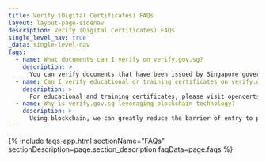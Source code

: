 ```yaml
---
title: Verify (Digital Certificates) FAQs
layout: layout-page-sidenav
description: Verify (Digital Certificates) FAQs
single_level_nav: true
_data: single-level-nav
faqs:
  - name: What documents can I verify on verify.gov.sg?
    description: >
      You can verify documents that have been issued by Singapore government entities with an .oa file on verify.gov.sg.
  - name: Can I verify educational or training certificates on verify.gov.sg?
    description: >
      For educational and training certificates, please visit opencerts.io instead.
  - name: Why is verify.gov.sg leveraging blockchain technology?
    description: >
      Using blockchain, we can greatly reduce the barrier of entry to publishing protected documents in a secure format, instead of using existing proprietary software that is costly. In addition, a public blockchain is owned and maintained by the community and is easily accessible by anyone. As a result, there is no need to run or maintain services to verify documents.
--- 
```


{% include faqs-app.html sectionName="FAQs" sectionDescription=page.section_description faqData=page.faqs %}
